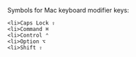 Symbols for Mac keyboard modifier keys:


    <li>Caps Lock ⇪
    <li>Command ⌘
    <li>Control ⌃
    <li>Option ⌥
    <li>Shift ⇧
